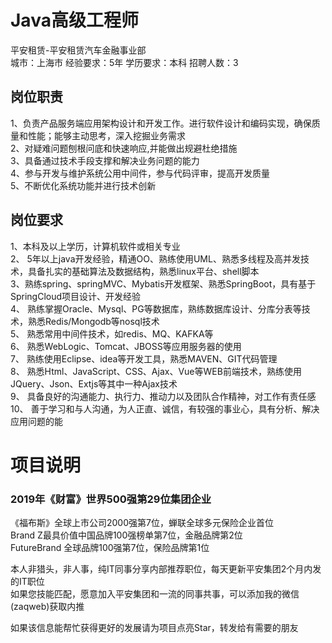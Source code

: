 # Java高级工程师
平安租赁-平安租赁汽车金融事业部  
城市：上海市 经验要求：5年 学历要求：本科  招聘人数：3

## 岗位职责
1、负责产品服务端应用架构设计和开发工作。进行软件设计和编码实现，确保质量和性能；能够主动思考，深入挖掘业务需求   
2、对疑难问题刨根问底和快速响应,并能做出规避杜绝措施   
3、具备通过技术手段支撑和解决业务问题的能力   
4、参与开发与维护系统公用中间件，参与代码评审，提高开发质量   
5、不断优化系统功能并进行技术创新

## 岗位要求
1、本科及以上学历，计算机软件或相关专业   
2、 5年以上java开发经验，精通OO、熟练使用UML、熟悉多线程及高并发技术，具备扎实的基础算法及数据结构，熟悉linux平台、shell脚本   
3、熟练spring、springMVC、Mybatis开发框架、熟悉SpringBoot，具有基于SpringCloud项目设计、开发经验   
4、 熟练掌握Oracle、Mysql、PG等数据库，熟练数据库设计、分库分表等技术，熟悉Redis/Mongodb等nosql技术   
5、 熟悉常用中间件技术，如redis、MQ、KAFKA等   
6、 熟悉WebLogic、Tomcat、JBOSS等应用服务器的使用   
7、 熟练使用Eclipse、idea等开发工具，熟悉MAVEN、GIT代码管理   
8、 熟悉Html、JavaScript、CSS、Ajax、Vue等WEB前端技术，熟练使用JQuery、Json、Extjs等其中一种Ajax技术   
9、 具备良好的沟通能力、执行力、推动力以及团队合作精神，对工作有责任感   
10、 善于学习和与人沟通，为人正直、诚信，有较强的事业心，具有分析、解决应用问题的能

# 项目说明

### 2019年《财富》世界500强第29位集团企业
《福布斯》全球上市公司2000强第7位，蝉联全球多元保险企业首位  
Brand Z最具价值中国品牌100强榜单第7位，金融品牌第2位  
FutureBrand 全球品牌100强第7位，保险品牌第1位

本人非猎头，非人事，纯IT同事分享内部推荐职位，每天更新平安集团2个月内发的IT职位  
如果您技能匹配，愿意加入平安集团和一流的同事共事，可以添加我的微信(zaqweb)获取内推 

如果该信息能帮忙获得更好的发展请为项目点亮Star，转发给有需要的朋友




